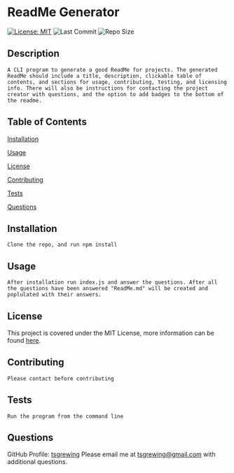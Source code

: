 # ReadMe Generator
  [![License: MIT](https://img.shields.io/badge/License-MIT-yellow.svg)](https://opensource.org/licenses/MIT) ![Last Commit](https://img.shields.io/github/last-commit/tsgrewing/ReadMe-Generator) ![Repo Size](https://img.shields.io/github/repo-size/tsgrewing/ReadMe-Generator)

  ## Description
    A CLI program to generate a good ReadMe for projects. The generated ReadMe should include a title, description, clickable table of contents, and sections for usage, contributing, testing, and licensing info. There will also be instructions for contacting the project creator with questions, and the option to add badges to the bottom of the readme.
  
  ## Table of Contents
  [Installation](#Installation)

  [Usage](#Usage)

  [License](#License)

  [Contributing](#Contributing)

  [Tests](#Tests)

  [Questions](#Questions)
  
  ## Installation
    Clone the repo, and run npm install
  
  ## Usage
    After installation run index.js and answer the questions. After all the questions have been answered "ReadMe.md" will be created and poplulated with their answers.
  
  ## License
  This project is covered under the MIT License, more information can be found [here](https://opensource.org/licenses/MIT).
  
  ## Contributing
    Please contact before contributing
  
  ## Tests
    Run the program from the command line
  
  ## Questions 
  GitHub Profile: [tsgrewing](http://github.com/tsgrewing)
  Please email me at tsgrewing@gmail.com with additional questions.
  